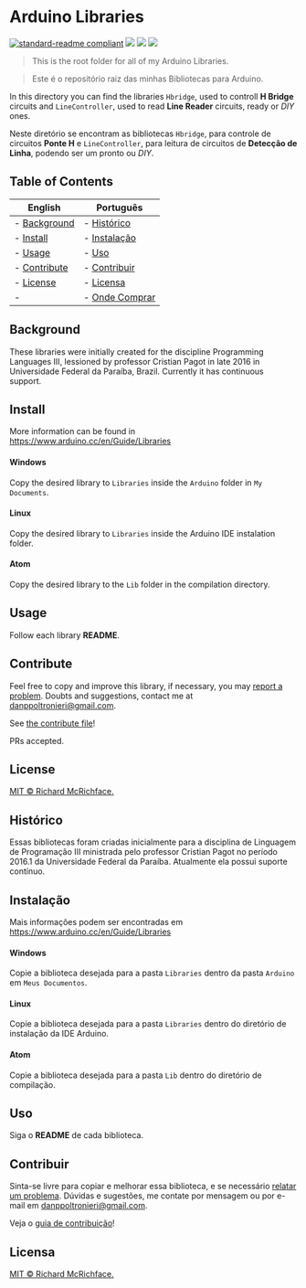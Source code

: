 # Arduino Libraries

[![standard-readme compliant](https://img.shields.io/badge/readme%20style-standard-brightgreen.svg?style=flat-square)](https://github.com/RichardLitt/standard-readme)
<a href="https://codeclimate.com/github/dpoltronieri/Arduino"><img src="https://codeclimate.com/github/dpoltronieri/Arduino/badges/gpa.svg" /></a>
<a href="https://codeclimate.com/github/dpoltronieri/Arduino/coverage"><img src="https://codeclimate.com/github/dpoltronieri/Arduino/badges/coverage.svg" /></a>
<a href="https://codeclimate.com/github/dpoltronieri/Arduino"><img src="https://codeclimate.com/github/dpoltronieri/Arduino/badges/issue_count.svg" /></a>

> This is the root folder for all of my Arduino Libraries.

> Este é o repositório raiz das minhas Bibliotecas para Arduino.

In this directory you can find the libraries `Hbridge`, used to controll **H Bridge** circuits and `LineController`, used to read **Line Reader** circuits, ready or *DIY* ones.

Neste diretório se encontram as bibliotecas `Hbridge`, para controle de circuitos **Ponte H** e `LineController`, para leitura de circuitos de **Detecção de Linha**, podendo ser um pronto ou *DIY*.

## Table of Contents
English | Português
--- | ---
- [Background](#background) | - [Histórico](#Histórico)
- [Install](#install) | - [Instalação](#Instalação)
- [Usage](#usage) | - [Uso](#Uso)
- [Contribute](#contribute) | - [Contribuir](#Contribuir)
- [License](#license) | - [Licensa](#Licensa)
-  | - <a href="http://ohmi.com.br">Onde Comprar</a>

## Background
These libraries were initially created for the discipline Programming Languages III, lessioned by professor Cristian Pagot in late 2016 in Universidade Federal da Paraíba, Brazil. Currently it has continuous support.

## Install
More information can be found in https://www.arduino.cc/en/Guide/Libraries
#### Windows
Copy the desired library to `Libraries` inside the `Arduino` folder in `My Documents`.

#### Linux
Copy the desired library to `Libraries` inside the Arduino IDE instalation folder.

#### Atom
Copy the desired library to the `Lib` folder in the compilation directory.

## Usage
Follow each library **README**.

## Contribute

Feel free to copy and improve this library, if necessary, you may [report a problem](https://github.com/dpoltronieri/Arduino/issues/new). Doubts and suggestions, contact me at <danppoltronieri@gmail.com>.

See [the contribute file](contribute.md)!

PRs accepted.

## License

[MIT © Richard McRichface.](LICENSE)

## Histórico
Essas bibliotecas foram criadas inicialmente para a disciplina de Linguagem de Programação III ministrada pelo professor Cristian Pagot no período 2016.1 da Universidade Federal da Paraíba. Atualmente ela possui suporte contínuo.

## Instalação
Mais informações podem ser encontradas em https://www.arduino.cc/en/Guide/Libraries
#### Windows
Copie a biblioteca desejada para a pasta `Libraries` dentro da pasta `Arduino` em `Meus Documentos`.

#### Linux
Copie a biblioteca desejada para a pasta `Libraries` dentro do diretório de instalação da IDE Arduino.

#### Atom
Copie a biblioteca desejada para a pasta `Lib` dentro do diretório de compilação.

## Uso
Siga o **README** de cada biblioteca.

## Contribuir
Sinta-se livre para copiar e melhorar essa biblioteca, e se necessário [relatar um problema](https://github.com/dpoltronieri/Arduino/issues/new). Dúvidas e sugestões, me contate por mensagem ou por e-mail em <danppoltronieri@gmail.com>.

Veja o [guia de contribuição](contribute.md)!

## Licensa
[MIT © Richard McRichface.](LICENSE)
